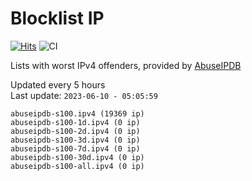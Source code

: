 # Blocklist IP

[![Hits](https://hits.seeyoufarm.com/api/count/incr/badge.svg?url=https%3A%2F%2Fgithub.com%2Fborestad%2Fblocklist-ip%2F&count_bg=%2379C83D&title_bg=%23555555&icon=&icon_color=%23E7E7E7&title=hits&edge_flat=false)](https://hits.seeyoufarm.com)  ![CI](https://img.shields.io/github/workflow/status/borestad/blocklist-ip/CI?style=flat-square)

Lists with worst IPv4 offenders, provided by [AbuseIPDB](https://www.abuseipdb.com/)

<!-- FOOTER-PLACEHOLDER -->
Updated every 5 hours<br>
Last update: `2023-06-10 - 05:05:59`
```
abuseipdb-s100.ipv4 (19369 ip)
abuseipdb-s100-1d.ipv4 (0 ip)
abuseipdb-s100-2d.ipv4 (0 ip)
abuseipdb-s100-3d.ipv4 (0 ip)
abuseipdb-s100-7d.ipv4 (0 ip)
abuseipdb-s100-30d.ipv4 (0 ip)
abuseipdb-s100-all.ipv4 (0 ip)
```
